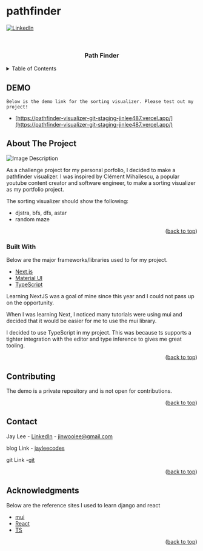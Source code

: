 # pathfinder
<div id="top"></div>

[![LinkedIn][linkedin-shield]][linkedin-url]


<!-- PROJECT LOGO -->
<br />
<div align="center">
    <h3 align="center">Path Finder</h3>
</div>



<!-- TABLE OF CONTENTS -->
<details>
  <summary>Table of Contents</summary>
  <ol>
    <li><a href="#DEMO">DEMO</a></li>
    <li>
      <a href="#about-the-project">About The Project</a>
      <ul>
        <li><a href="#built-with">Built With</a></li>
      </ul>
    </li>
    <li><a href="#contact">Contact</a></li>
    <li><a href="#acknowledgments">Acknowledgments</a></li>
  </ol>
</details>



## DEMO 

    Below is the demo link for the sorting visualizer. Please test out my project! 

* [https://pathfinder-visualizer-git-staging-jinlee487.vercel.app/](https://pathfinder-visualizer-git-staging-jinlee487.vercel.app/)

<!-- ABOUT THE PROJECT -->
## About The Project

![Image Description](https://github.com/jinlee487/jinlee487.github.io/assets/46912607/d7d32a45-6b04-4d31-ba3d-7720b665ed65)


As a challenge project for my personal porfolio, I decided to make a pathfinder visualizer. I was inspired by Clément Mihailescu, a popular youtube content creator and software engineer, to make a sorting visualizer as my portfolio project. 

The sorting visualizer should show the following:
-	djstra, bfs, dfs, astar
-	random maze 

<p align="right">(<a href="#top">back to top</a>)</p>

### Built With

Below are the major frameworks/libraries used to for my project.

* [Next.js](https://nextjs.org/)
* [Material UI](https://mui.com/)
* [TypeScript](https://www.typescriptlang.org/)

Learning NextJS was a goal of mine since this year and I could not pass up on the opportunity.

When I was learning Next, I noticed many tutorials were using mui and decided that it would be easier for me to use the mui library. 

I decided to use TypeScript in my project. This was because ts supports a tighter integration with the editor and type inference to gives me great tooling. 

<p align="right">(<a href="#top">back to top</a>)</p>


<!-- CONTRIBUTING -->
## Contributing

The demo is a private repository and is not open for contributions. 

<p align="right">(<a href="#top">back to top</a>)</p>




<!-- CONTACT -->
## Contact

Jay Lee - [LinkedIn](linkedin-url) - jinwoolee@gmail.com

blog Link - [jayleecodes](https://jinlee487.github.io/)

git Link -[git](https://github.com/jinlee487)

<p align="right">(<a href="#top">back to top</a>)</p>



<!-- ACKNOWLEDGMENTS -->
## Acknowledgments

Below are the reference sites I used to learn django and react

* [mui](https://mui.com/)
* [React](https://reactjs.org/docs/getting-started.html)
* [TS](https://www.typescriptlang.org/)


<p align="right">(<a href="#top">back to top</a>)</p>


<!-- MARKDOWN LINKS & IMAGES -->
[linkedin-shield]: https://img.shields.io/badge/-LinkedIn-black.svg?style=for-the-badge&logo=linkedin&colorB=555
[linkedin-url]: https://www.linkedin.com/in/jinwoolee487/
[homepage-screenshot]: 1a8cc008-30d4-4d53-9909-a86b036d476d.png

